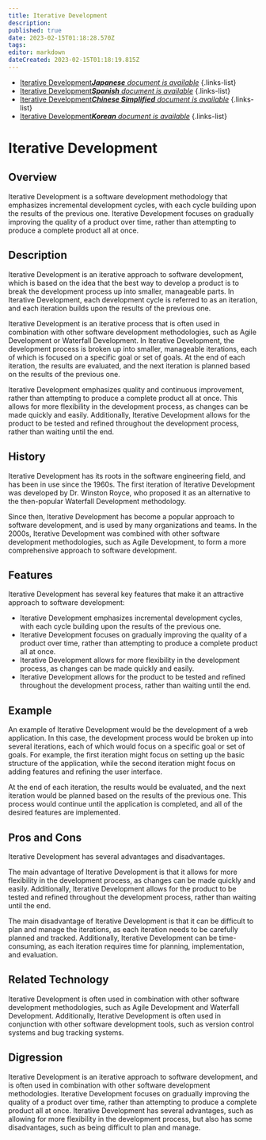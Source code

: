 ```yaml
---
title: Iterative Development
description: 
published: true
date: 2023-02-15T01:18:28.570Z
tags: 
editor: markdown
dateCreated: 2023-02-15T01:18:19.815Z
---
```


- [Iterative Development***Japanese** document is available*](/ja/Knowledge-base/Dictionary/iterative-development)
{.links-list}
- [Iterative Development***Spanish** document is available*](/es/Knowledge-base/Dictionary/iterative-development)
{.links-list}
- [Iterative Development***Chinese Simplified** document is available*](/zh/Knowledge-base/Dictionary/iterative-development)
{.links-list}
- [Iterative Development***Korean** document is available*](/ko/Knowledge-base/Dictionary/iterative-development)
{.links-list}


# Iterative Development

## Overview
Iterative Development is a software development methodology that emphasizes incremental development cycles, with each cycle building upon the results of the previous one. Iterative Development focuses on gradually improving the quality of a product over time, rather than attempting to produce a complete product all at once.

## Description
Iterative Development is an iterative approach to software development, which is based on the idea that the best way to develop a product is to break the development process up into smaller, manageable parts. In Iterative Development, each development cycle is referred to as an iteration, and each iteration builds upon the results of the previous one.

Iterative Development is an iterative process that is often used in combination with other software development methodologies, such as Agile Development or Waterfall Development. In Iterative Development, the development process is broken up into smaller, manageable iterations, each of which is focused on a specific goal or set of goals. At the end of each iteration, the results are evaluated, and the next iteration is planned based on the results of the previous one.

Iterative Development emphasizes quality and continuous improvement, rather than attempting to produce a complete product all at once. This allows for more flexibility in the development process, as changes can be made quickly and easily. Additionally, Iterative Development allows for the product to be tested and refined throughout the development process, rather than waiting until the end.

## History
Iterative Development has its roots in the software engineering field, and has been in use since the 1960s. The first iteration of Iterative Development was developed by Dr. Winston Royce, who proposed it as an alternative to the then-popular Waterfall Development methodology.

Since then, Iterative Development has become a popular approach to software development, and is used by many organizations and teams. In the 2000s, Iterative Development was combined with other software development methodologies, such as Agile Development, to form a more comprehensive approach to software development.

## Features
Iterative Development has several key features that make it an attractive approach to software development:

- Iterative Development emphasizes incremental development cycles, with each cycle building upon the results of the previous one.
- Iterative Development focuses on gradually improving the quality of a product over time, rather than attempting to produce a complete product all at once.
- Iterative Development allows for more flexibility in the development process, as changes can be made quickly and easily.
- Iterative Development allows for the product to be tested and refined throughout the development process, rather than waiting until the end.

## Example
An example of Iterative Development would be the development of a web application. In this case, the development process would be broken up into several iterations, each of which would focus on a specific goal or set of goals. For example, the first iteration might focus on setting up the basic structure of the application, while the second iteration might focus on adding features and refining the user interface.

At the end of each iteration, the results would be evaluated, and the next iteration would be planned based on the results of the previous one. This process would continue until the application is completed, and all of the desired features are implemented.

## Pros and Cons
Iterative Development has several advantages and disadvantages.

The main advantage of Iterative Development is that it allows for more flexibility in the development process, as changes can be made quickly and easily. Additionally, Iterative Development allows for the product to be tested and refined throughout the development process, rather than waiting until the end.

The main disadvantage of Iterative Development is that it can be difficult to plan and manage the iterations, as each iteration needs to be carefully planned and tracked. Additionally, Iterative Development can be time-consuming, as each iteration requires time for planning, implementation, and evaluation.

## Related Technology
Iterative Development is often used in combination with other software development methodologies, such as Agile Development and Waterfall Development. Additionally, Iterative Development is often used in conjunction with other software development tools, such as version control systems and bug tracking systems.

## Digression
Iterative Development is an iterative approach to software development, and is often used in combination with other software development methodologies. Iterative Development focuses on gradually improving the quality of a product over time, rather than attempting to produce a complete product all at once. Iterative Development has several advantages, such as allowing for more flexibility in the development process, but also has some disadvantages, such as being difficult to plan and manage.